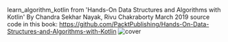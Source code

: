 learn_algorithm_kotlin from 'Hands-On Data Structures and Algorithms with Kotlin' By Chandra Sekhar Nayak, Rivu Chakraborty March 2019
source code in this book: https://github.com/PacktPublishing/Hands-On-Data-Structures-and-Algorithms-with-Kotlin
![cover](algorithm_kotlin_back_cover)
